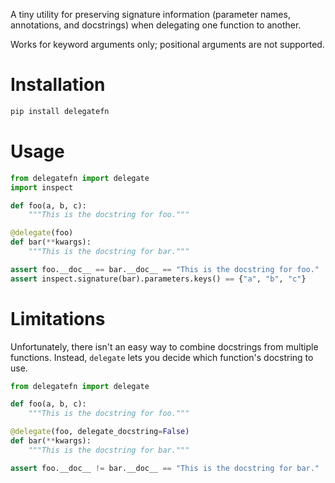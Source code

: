 A tiny utility for preserving signature information (parameter names, annotations, and docstrings) when delegating one
function to another.

Works for keyword arguments only; positional arguments are not supported.

# Installation

```bash
pip install delegatefn
```

# Usage

```python
from delegatefn import delegate
import inspect

def foo(a, b, c):
    """This is the docstring for foo."""

@delegate(foo)
def bar(**kwargs):
    """This is the docstring for bar."""

assert foo.__doc__ == bar.__doc__ == "This is the docstring for foo."
assert inspect.signature(bar).parameters.keys() == {"a", "b", "c"}
```

# Limitations

Unfortunately, there isn't an easy way to combine docstrings from multiple functions. Instead, `delegate` lets you
decide which function's docstring to use.

```python
from delegatefn import delegate

def foo(a, b, c):
    """This is the docstring for foo."""

@delegate(foo, delegate_docstring=False)
def bar(**kwargs):
    """This is the docstring for bar."""

assert foo.__doc__ != bar.__doc__ == "This is the docstring for bar."
```
    